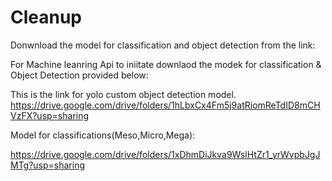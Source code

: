 # Cleanup

Donwnload the model for classification and object detection from the link:


For Machine leanring  Api to iniitate  downlaod the modek for classification & Object Detection
provided below:

This is the link for yolo custom object detection model.
https://drive.google.com/drive/folders/1hLbxCx4Fm5j9atRiomReTdID8mCHVzFX?usp=sharing

Model for classifications(Meso,Micro,Mega):

https://drive.google.com/drive/folders/1xDhmDiJkva9WslHtZr1_yrWvpbJgJMTg?usp=sharing



